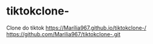 # tiktokclone-
Clone do tiktok
https://Marília967.github.io/tiktokclone-/
https://github.com/Marilia967/tiktokclone-.git
